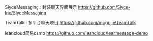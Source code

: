 SlyceMessaging : 封装聊天界面展示
https://github.com/Slyce-Inc/SlyceMessaging

TeamTalk : 多平台聊天项目
https://github.com/mogujie/TeamTalk

leancloud简易demo
https://github.com/leancloud/leanmessage-demo
